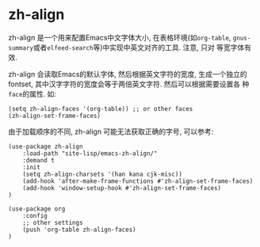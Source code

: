 # zh-align

zh-align 是一个用来配置Emacs中文字体大小, 在表格环境(如`org-table`,
`gnus-summary`或者`elfeed-search`等)中实现中英文对齐的工具. 注意, 只对
等宽字体有效.

zh-align 会读取Emacs的默认字体, 然后根据英文字符的宽度, 生成一个独立的
fontset, 其中汉字字符的宽度会等于两倍英文字符. 然后可以根据需要设置各
种`face`的属性. 如:

``` emacs-lisp
(setq zh-align-faces '(org-table)) ;; or other faces
(zh-align-set-frame-faces)
```

由于加载顺序的不同, zh-align 可能无法获取正确的字号, 可以参考:

``` emacs-lisp
(use-package zh-align
	:load-path "site-lisp/emacs-zh-align/"
	:demand t
	:init
	(setq zh-align-charsets '(han kana cjk-misc))
	(add-hook 'after-make-frame-functions #'zh-align-set-frame-faces)
	(add-hook 'window-setup-hook #'zh-align-set-frame-faces)
)

(use-package org
	:config
	;; other settings
	(push 'org-table zh-align-faces)
)
```
